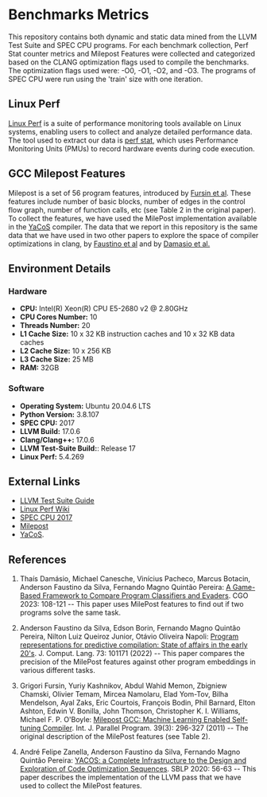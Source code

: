 # Benchmarks Metrics

This repository contains both dynamic and static data mined from the LLVM Test Suite and SPEC CPU programs. For each benchmark collection, Perf Stat counter metrics and Milepost Features were collected and categorized based on the CLANG optimization flags used to compile the benchmarks. The optimization flags used were: -O0, -O1, -O2, and -O3. The programs of SPEC CPU were run using the 'train' size with one iteration.
## Linux Perf
[Linux Perf](https://en.wikipedia.org/wiki/Perf_(Linux)) is a suite of performance monitoring tools available on Linux systems, enabling users to collect and analyze detailed performance data. 
The tool used to extract our data is [perf stat](https://perf.wiki.kernel.org/index.php/Tutorial#Counting_with_perf_stat), which uses Performance Monitoring Units (PMUs) to record hardware events during code execution.

## GCC Milepost Features

Milepost is a set of 56 program features, introduced by [Fursin et al](https://ebonilla.github.io/papers/fursin-et-al-ijpp-2011.pdf).
These features include number of basic blocks, number of edges in the control flow graph, number of function calls, etc (see Table 2 in the original paper).
To collect the features, we have used the MilePost implementation available in the [YaCoS](https://homepages.dcc.ufmg.br/~fernando/publications/papers/ZanellaSBLP20.pdf) compiler.
The data that we report in this repository is the same data that we have used in two other papers to explore the space of compiler optimizations in clang, by [Faustino et al](https://homepages.dcc.ufmg.br/~fernando/publications/papers/FaustinoJCL22.pdf) and by [Damasio et al.](https://homepages.dcc.ufmg.br/~fernando/publications/papers/CGO23_ThaisDamasio.pdf)

## Environment Details

### Hardware
- **CPU:**  Intel(R) Xeon(R) CPU E5-2680 v2 @ 2.80GHz
- **CPU Cores Number:** 10
- **Threads Number:** 20
- **L1 Cache Size:** 10 x 32 KB instruction caches and 10 x 32 KB data caches
- **L2 Cache Size:** 10 x 256 KB
- **L3 Cache Size:** 25 MB
- **RAM:** 32GB
### Software
- **Operating System:** Ubuntu 20.04.6 LTS
- **Python Version:** 3.8.107
- **SPEC CPU:** 2017
- **LLVM Build:** 17.0.6
- **Clang/Clang++:** 17.0.6
- **LLVM Test-Suite Build:**: Release 17
- **Linux Perf:** 5.4.269


## External Links

- [LLVM Test Suite Guide](https://www.llvm.org/docs/TestSuiteGuide.html)
- [Linux Perf Wiki](https://perf.wiki.kernel.org/index.php/Main_Page)
- [SPEC CPU 2017](https://www.spec.org/cpu2017/)
- [Milepost](https://en.wikipedia.org/wiki/MILEPOST_GCC)
- [YaCoS](https://github.com/ComputerSystemsLaboratory/YaCoS/).

## References

1. Thaís Damásio, Michael Canesche, Vinícius Pacheco, Marcus Botacin, Anderson Faustino da Silva, Fernando Magno Quintão Pereira: [A Game-Based Framework to Compare Program Classifiers and Evaders](https://homepages.dcc.ufmg.br/~fernando/publications/papers/CGO23_ThaisDamasio.pdf). CGO 2023: 108-121 -- This paper uses MilePost features to find out if two programs solve the same task.

2. Anderson Faustino da Silva, Edson Borin, Fernando Magno Quintão Pereira, Nilton Luiz Queiroz Junior, Otávio Oliveira Napoli: [Program representations for predictive compilation: State of affairs in the early 20's](https://homepages.dcc.ufmg.br/~fernando/publications/papers/FaustinoJCL22.pdf). J. Comput. Lang. 73: 101171 (2022) -- This paper compares the precision of the MilePost features against other program embeddings in various different tasks.

3. Grigori Fursin, Yuriy Kashnikov, Abdul Wahid Memon, Zbigniew Chamski, Olivier Temam, Mircea Namolaru, Elad Yom-Tov, Bilha Mendelson, Ayal Zaks, Eric Courtois, François Bodin, Phil Barnard, Elton Ashton, Edwin V. Bonilla, John Thomson, Christopher K. I. Williams, Michael F. P. O'Boyle: [Milepost GCC: Machine Learning Enabled Self-tuning Compiler](https://ebonilla.github.io/papers/fursin-et-al-ijpp-2011.pdf). Int. J. Parallel Program. 39(3): 296-327 (2011) -- The original description of the MilePost features (see Table 2).

4. André Felipe Zanella, Anderson Faustino da Silva, Fernando Magno Quintão Pereira: [YACOS: a Complete Infrastructure to the Design and Exploration of Code Optimization Sequences](https://homepages.dcc.ufmg.br/~fernando/publications/papers/ZanellaSBLP20.pdf). SBLP 2020: 56-63 -- This paper describes the implementation of the LLVM pass that we have used to collect the MilePost features.
